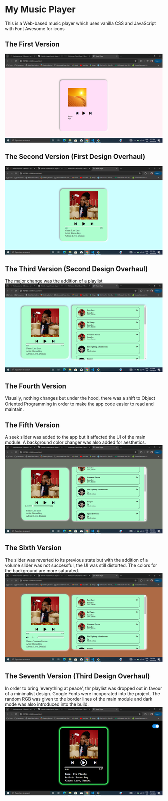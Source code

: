 # My Music Player

This is a Web-based music player which uses vanilla CSS and JavaScript with Font Awesome for icons

## The First Version
![The first version](doc-pics/v1.PNG)

## The Second Version (First Design Overhaul)
![The second version](doc-pics/v2.PNG)

## The Third Version (Second Design Overhaul)
The major change was the addition of a playlist
![The third version](doc-pics/v3.PNG)

## The Fourth Version
Visually, nothing changes but under the hood, there was a shift to Object Oriented Programming in order to make the app code easier to read and maintain.

## The Fifth Version
A seek slider was added to the app but it affected the UI of the main module. A background color changer was also added for aesthetics.
![The fifth version](doc-pics/v5.PNG)

## The Sixth Version
The slider was reverted to its previous state but with the addition of a volume slider was not successful, the UI was still distorted. The colors for the background are more saturated.
![The sixth version](doc-pics/v6.PNG)

## The Seventh Version (Third Design Overhaul)
In order to bring 'everything at peace', thr playlist was dropped out in favour of a minimalist design. Google Fonts were incoporated into the project. The random RGB was given to the border lines of the main module and dark mode was also introduced into the build.
![The seventh version](doc-pics/v7.PNG)
